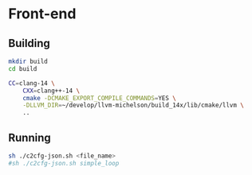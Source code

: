 # Front-end

## Building
```bash
mkdir build
cd build
```

```bash
CC=clang-14 \
    CXX=clang++-14 \
    cmake -DCMAKE_EXPORT_COMPILE_COMMANDS=YES \
    -DLLVM_DIR=~/develop/llvm-michelson/build_14x/lib/cmake/llvm \
    ..
```

## Running
```bash
sh ./c2cfg-json.sh <file_name>
#sh ./c2cfg-json.sh simple_loop
```

